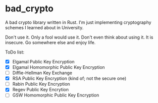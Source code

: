 # bad_crypto

A bad crypto library written in Rust. I'm just implementing cryptography schemes I learned about in University.

Don't use it. Only a fool would use it. Don't even think about using it. It is insecure. Go somewhere else and enjoy life.

ToDo list:

- [x] Elgamal Public Key Encryption
- [x] Elgamal Homomorphic Public Key Encryption
- [ ] Diffie-Hellman Key Exchange
- [x] RSA Public Key Encryption (kind of; not the secure one)
- [ ] Rabin Public Key Encryption
- [x] Regev Public Key Encrytion
- [ ] GSW Homomorphic Public Key Encryption
